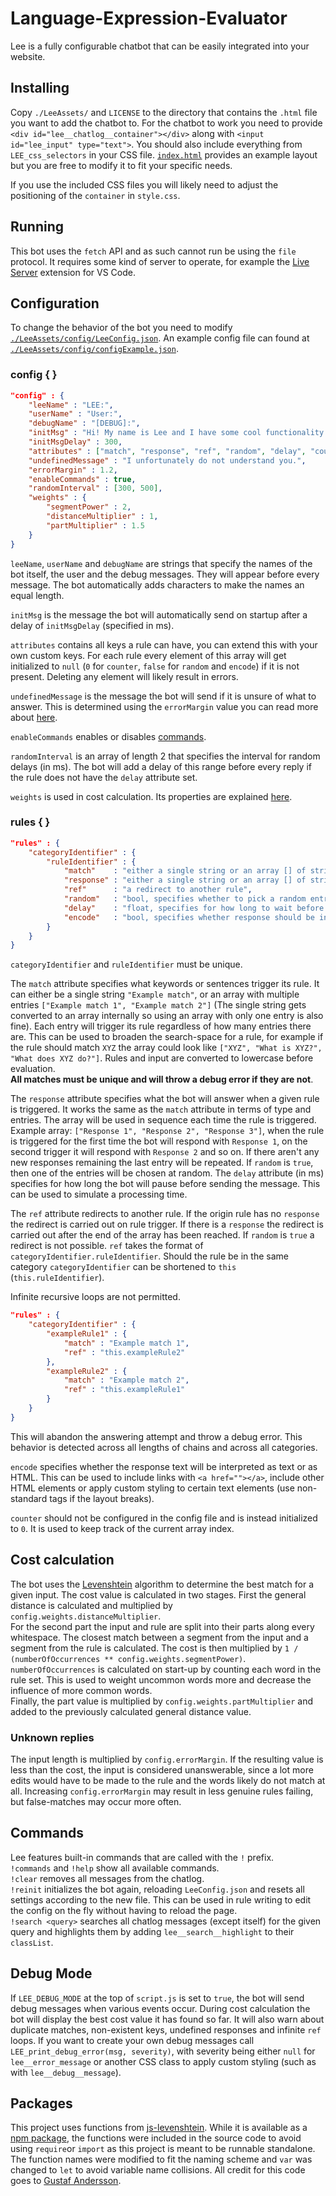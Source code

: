# Language-Expression-Evaluator
Lee is a fully configurable chatbot that can be easily integrated into your website.

## Installing
Copy `./LeeAssets/` and `LICENSE` to the directory that contains the `.html` file you want to add the chatbot to. For the chatbot to work you need to provide `<div id="lee__chatlog__container"></div>` along with `<input id="lee_input" type="text">`. You should also include everything from `LEE_css_selectors` in your CSS file. [`index.html`](./index.html) provides an example layout but you are free to modify it to fit your specific needs.

If you use the included CSS files you will likely need to adjust the positioning of the `container` in `style.css`.

## Running
This bot uses the `fetch` API and as such cannot run be using the `file` protocol. It requires some kind of server to operate, for example the [Live Server](https://marketplace.visualstudio.com/items?itemName=ritwickdey.LiveServer) extension for VS Code.

## Configuration
To change the behavior of the bot you need to modify [`./LeeAssets/config/LeeConfig.json`](./LeeAssets/config/LeeConfig.json). An example config file can found at [`./LeeAssets/config/configExample.json`](./LeeAssets/config/configExample.json).
### config { }
```json
"config" : {
    "leeName" : "LEE:",
    "userName" : "User:",
    "debugName" : "[DEBUG]:",
    "initMsg" : "Hi! My name is Lee and I have some cool functionality. Use !commands to show special actions.",
    "initMsgDelay" : 300,
    "attributes" : ["match", "response", "ref", "random", "delay", "counter"],
    "undefinedMessage" : "I unfortunately do not understand you.",
    "errorMargin" : 1.2,
    "enableCommands" : true,
    "randomInterval" : [300, 500],
    "weights" : {
        "segmentPower" : 2,
        "distanceMultiplier" : 1,
        "partMultiplier" : 1.5
    }
}
```
`leeName`, `userName` and `debugName` are strings that specify the names of the bot itself, the user and the debug messages. They will appear before every message. The bot automatically adds characters to make the names an equal length.

`initMsg` is the message the bot will automatically send on startup after a delay of `initMsgDelay` (specified in ms).

`attributes` contains all keys a rule can have, you can extend this with your own custom keys. For each rule every element of this array will get initialized to `null` (`0` for `counter`, `false` for `random` and `encode`) if it is not present. Deleting any element will likely result in errors.

`undefinedMessage` is the message the bot will send if it is unsure of what to answer. This is determined using the `errorMargin` value you can read more about [here](#unknown-replies).

`enableCommands` enables or disables [commands](#commands).

`randomInterval` is an array of length 2 that specifies the interval for random delays (in ms). The bot will add a delay of this range before every reply if the rule does not have the `delay` attribute set.

`weights` is used in cost calculation. Its properties are explained [here](#cost-calculation).
### rules { }
```json
"rules" : {
    "categoryIdentifier" : {
        "ruleIdentifier" : {
            "match"    : "either a single string or an array [] of strings",
            "response" : "either a single string or an array [] of strings",
            "ref"      : "a redirect to another rule",
            "random"   : "bool, specifies whether to pick a random entry from the response array []",
            "delay"    : "float, specifies for how long to wait before sending the response",
            "encode"   : "bool, specifies whether response should be interpreted as text or as HTML"
        }
    }
}
```
`categoryIdentifier` and `ruleIdentifier` must be unique.

The `match` attribute specifies what keywords or sentences trigger its rule. It can either be a single string `"Example match"`, or an array with multiple entries `["Example match 1", "Example match 2"]` (The single string gets converted to an array internally so using an array with only one entry is also fine). Each entry will trigger its rule regardless of how many entries there are. This can be used to broaden the search-space for a rule, for example if the rule should match `XYZ` the array could look like `["XYZ", "What is XYZ?", "What does XYZ do?"]`. Rules and input are converted to lowercase before evaluation. <br>__All matches must be unique and will throw a debug error if they are not__.

The `response` attribute specifies what the bot will answer when a given rule is triggered. It works the same as the `match` attribute in terms of type and entries. The array will be used in sequence each time the rule is triggered. Example array: `["Response 1", "Response 2", "Response 3"]`, when the rule is triggered for the first time the bot will respond with `Response 1`, on the second trigger it will respond with `Response 2` and so on. If there aren't any new responses remaining the last entry will be repeated. If `random` is `true`, then one of the entries will be chosen at random. The `delay` attribute (in ms) specifies for how long the bot will pause before sending the message. This can be used to simulate a processing time.

The `ref` attribute redirects to another rule. If the origin rule has no `response` the redirect is carried out on rule trigger. If there is a `response` the redirect is carried out after the end of the array has been reached. If `random` is `true` a redirect is not possible. `ref` takes the format of `categoryIdentifier.ruleIdentifier`. Should the rule be in the same category `categoryIdentifier` can be shortened to `this` (`this.ruleIdentifier`).

Infinite recursive loops are not permitted. 
```json
"rules" : {
    "categoryIdentifier" : {
        "exampleRule1" : {
            "match" : "Example match 1",
            "ref" : "this.exampleRule2"
        },
        "exampleRule2" : {
            "match" : "Example match 2",
            "ref" : "this.exampleRule1"
        }
    }
}
```
This will abandon the answering attempt and throw a debug error. This behavior is detected across all lengths of chains and across all categories.

`encode` specifies whether the response text will be interpreted as text or as HTML. This can be used to include links with `<a href=""></a>`, include other HTML elements or apply custom styling to certain text elements (use non-standard tags if the layout breaks).

`counter` should not be configured in the config file and is instead initialized to `0`. It is used to keep track of the current array index.

## Cost calculation
The bot uses the [Levenshtein](#packages) algorithm to determine the best match for a given input. The cost value is calculated in two stages. First the general distance is calculated and multiplied by `config.weights.distanceMultiplier`.<br>
For the second part the input and rule are split into their parts along every whitespace. The closest match between a segment from the input and a segment from the rule is calculated. The cost is then multiplied by `1 / (numberOfOccurrences ** config.weights.segmentPower)`. `numberOfOccurrences` is calculated on start-up by counting each word in the rule set. This is used to weight uncommon words more and decrease the influence of more common words.<br>
Finally, the part value is multiplied by `config.weights.partMultiplier` and added to the previously calculated general distance value.

### Unknown replies
The input length is multiplied by `config.errorMargin`. If the resulting value is less than the cost, the input is considered unanswerable, since a lot more edits would have to be made to the rule and the words likely do not match at all. Increasing `config.errorMargin` may result in less genuine rules failing, but false-matches may occur more often.

## Commands
Lee features built-in commands that are called with the `!` prefix.<br>
`!commands` and `!help` show all available commands.<br>
`!clear` removes all messages from the chatlog.<br>
`!reinit` initializes the bot again, reloading `LeeConfig.json` and resets all settings according to the new file.
This can be used in rule writing to edit the config on the fly without having to reload the page.<br>
`!search <query>` searches all chatlog messages (except itself) for the given query and highlights them by adding `lee__search__highlight` to their `classList`.

## Debug Mode
If `LEE_DEBUG_MODE` at the top of `script.js` is set to `true`, the bot will send debug messages when various events occur. During cost calculation the bot will display the best cost value it has found so far. It will also warn about duplicate matches, non-existent keys, undefined responses and infinite `ref` loops. If you want to create your own debug messages call `LEE_print_debug_error(msg, severity)`, with severity being either `null` for `lee__error_message` or another CSS class to apply custom styling (such as with `lee__debug__message`).

## Packages
This project uses functions from [js-levenshtein](https://github.com/gustf/js-levenshtein). While it is available as a [npm package](https://www.npmjs.com/package/js-levenshtein), the functions were included in the source code to avoid using `require`or `import` as this project is meant to be runnable standalone. The function names were modified to fit the naming scheme and `var` was changed to `let` to avoid variable name collisions. All credit for this code goes to [Gustaf Andersson](https://github.com/gustf).